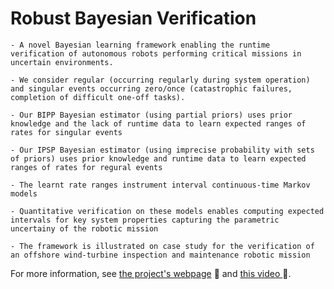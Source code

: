 # Robust Bayesian Verification


    - A novel Bayesian learning framework enabling the runtime verification of autonomous robots performing critical missions in uncertain environments.

    - We consider regular (occurring regularly during system operation) and singular events occurring zero/once (catastrophic failures, completion of difficult one-off tasks).

    - Our BIPP Bayesian estimator (using partial priors) uses prior knowledge and the lack of runtime data to learn expected ranges of rates for singular events

    - Our IPSP Bayesian estimator (using imprecise probability with sets of priors) uses prior knowledge and runtime data to learn expected ranges of rates for regural events

    - The learnt rate ranges instrument interval continuous-time Markov models

    - Quantitative verification on these models enables computing expected intervals for key system properties capturing the parametric uncertainy of the robotic mission

    - The framework is illustrated on case study for the verification of an offshore wind-turbine inspection and maintenance robotic mission


For more information, see [the project's webpage](https://gerasimou.github.io/NMI/) :page_facing_up: and 
<a href="https://drive.google.com/file/d/1dv6EyhTIH36kcLw5ELdu4flwcn-tJC_s/view">
this video
</a>
:movie_camera:.
